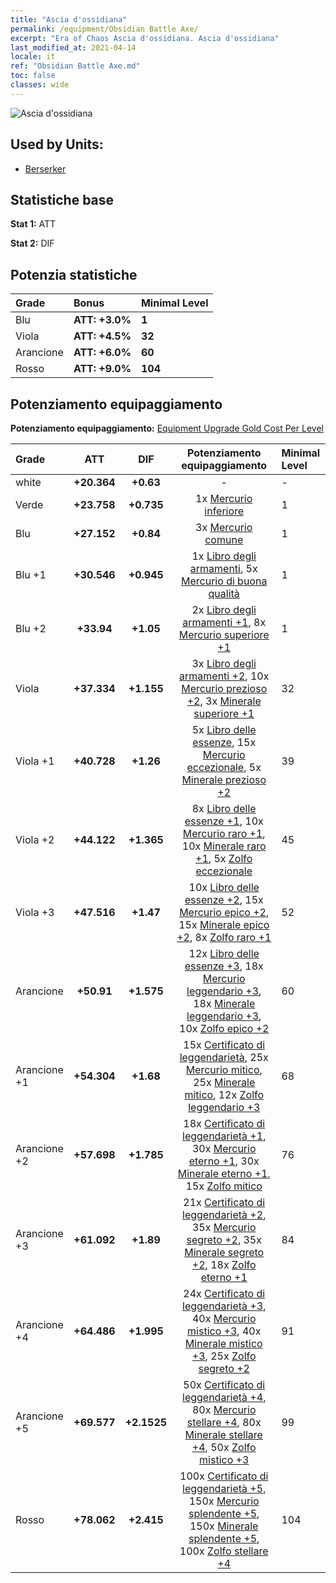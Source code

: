 ```yaml
---
title: "Ascia d'ossidiana"
permalink: /equipment/Obsidian Battle Axe/
excerpt: "Era of Chaos Ascia d'ossidiana. Ascia d'ossidiana"
last_modified_at: 2021-04-14
locale: it
ref: "Obsidian Battle Axe.md"
toc: false
classes: wide
---
```


  ![Ascia d'ossidiana](/images/e/e_4081.png)

## Used by Units:

* [Berserker](/it/units/Berserker/) 


## Statistiche base
 **Stat 1:** ATT

 **Stat 2:** DIF

## Potenzia statistiche

  |     Grade    |   Bonus | Minimal Level | 
  |:-------------|:--------|:--------------| 
  | Blu | **ATT: +3.0%** | **1** | 
  | Viola | **ATT: +4.5%** | **32** | 
  | Arancione | **ATT: +6.0%** | **60** | 
  | Rosso | **ATT: +9.0%** | **104** | 


## Potenziamento equipaggiamento
 **Potenziamento equipaggiamento:** [Equipment Upgrade Gold Cost Per Level](/equipment/EquipmentUpgradeCostPerLevel/) 

  |          Grade      | ATT | DIF | Potenziamento equipaggiamento | Minimal Level |
  |:--------------------|:---------:|:---------:|:----------------:|:--------------|
  | white | **+20.364** | **+0.63** | - | - |
  | Verde | **+23.758** | **+0.735** | 1x [Mercurio inferiore](/it/Items/mat_2/) | 1 |
  | Blu | **+27.152** | **+0.84** | 3x [Mercurio comune](/it/Items/mat_8/) | 1 |
  | Blu +1 | **+30.546** | **+0.945** | 1x [Libro degli armamenti](/it/Items/mat_18/), 5x [Mercurio di buona qualità](/it/Items/mat_14/) | 1 |
  | Blu +2 | **+33.94** | **+1.05** | 2x [Libro degli armamenti +1](/it/Items/mat_25/), 8x [Mercurio superiore +1](/it/Items/mat_21/) | 1 |
  | Viola | **+37.334** | **+1.155** | 3x [Libro degli armamenti +2](/it/Items/mat_32/), 10x [Mercurio prezioso +2](/it/Items/mat_28/), 3x [Minerale superiore +1](/it/Items/mat_19/) | 32 |
  | Viola +1 | **+40.728** | **+1.26** | 5x [Libro delle essenze](/it/Items/mat_39/), 15x [Mercurio eccezionale](/it/Items/mat_35/), 5x [Minerale prezioso +2](/it/Items/mat_26/) | 39 |
  | Viola +2 | **+44.122** | **+1.365** | 8x [Libro delle essenze +1](/it/Items/mat_46/), 10x [Mercurio raro +1](/it/Items/mat_42/), 10x [Minerale raro +1](/it/Items/mat_40/), 5x [Zolfo eccezionale](/it/Items/mat_36/) | 45 |
  | Viola +3 | **+47.516** | **+1.47** | 10x [Libro delle essenze +2](/it/Items/mat_53/), 15x [Mercurio epico +2](/it/Items/mat_49/), 15x [Minerale epico +2](/it/Items/mat_47/), 8x [Zolfo raro +1](/it/Items/mat_43/) | 52 |
  | Arancione | **+50.91** | **+1.575** | 12x [Libro delle essenze +3](/it/Items/mat_60/), 18x [Mercurio leggendario +3](/it/Items/mat_56/), 18x [Minerale leggendario +3](/it/Items/mat_54/), 10x [Zolfo epico +2](/it/Items/mat_50/) | 60 |
  | Arancione +1 | **+54.304** | **+1.68** | 15x [Certificato di leggendarietà](/it/Items/mat_67/), 25x [Mercurio mitico](/it/Items/mat_63/), 25x [Minerale mitico](/it/Items/mat_61/), 12x [Zolfo leggendario +3](/it/Items/mat_57/) | 68 |
  | Arancione +2 | **+57.698** | **+1.785** | 18x [Certificato di leggendarietà +1](/it/Items/mat_74/), 30x [Mercurio eterno +1](/it/Items/mat_70/), 30x [Minerale eterno +1](/it/Items/mat_68/), 15x [Zolfo mitico](/it/Items/mat_64/) | 76 |
  | Arancione +3 | **+61.092** | **+1.89** | 21x [Certificato di leggendarietà +2](/it/Items/mat_81/), 35x [Mercurio segreto +2](/it/Items/mat_77/), 35x [Minerale segreto +2](/it/Items/mat_75/), 18x [Zolfo eterno +1](/it/Items/mat_71/) | 84 |
  | Arancione +4 | **+64.486** | **+1.995** | 24x [Certificato di leggendarietà +3](/it/Items/mat_88/), 40x [Mercurio mistico +3](/it/Items/mat_84/), 40x [Minerale mistico +3](/it/Items/mat_82/), 25x [Zolfo segreto +2](/it/Items/mat_78/) | 91 |
  | Arancione +5 | **+69.577** | **+2.1525** | 50x [Certificato di leggendarietà +4](/it/Items/mat_95/), 80x [Mercurio stellare +4](/it/Items/mat_91/), 80x [Minerale stellare +4](/it/Items/mat_89/), 50x [Zolfo mistico +3](/it/Items/mat_85/) | 99 |
  | Rosso | **+78.062** | **+2.415** | 100x [Certificato di leggendarietà +5](/it/Items/mat_102/), 150x [Mercurio splendente +5](/it/Items/mat_98/), 150x [Minerale splendente +5](/it/Items/mat_96/), 100x [Zolfo stellare +4](/it/Items/mat_92/) | 104 |

